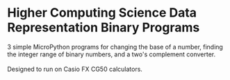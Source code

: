# Higher Computing Science Data Representation Binary Programs
3 simple MicroPython programs for changing the base of a number, finding the integer range of binary numbers, and a two's complement converter. <br />
<br />
Designed to run on Casio FX CG50 calculators.


